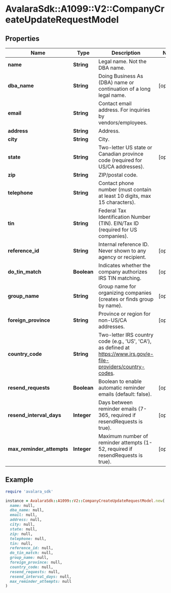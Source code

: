 # AvalaraSdk::A1099::V2::CompanyCreateUpdateRequestModel

## Properties

| Name | Type | Description | Notes |
| ---- | ---- | ----------- | ----- |
| **name** | **String** | Legal name. Not the DBA name. |  |
| **dba_name** | **String** | Doing Business As (DBA) name or continuation of a long legal name. | [optional] |
| **email** | **String** | Contact email address. For inquiries by vendors/employees. |  |
| **address** | **String** | Address. |  |
| **city** | **String** | City. |  |
| **state** | **String** | Two-letter US state or Canadian province code (required for US/CA addresses). | [optional] |
| **zip** | **String** | ZIP/postal code. |  |
| **telephone** | **String** | Contact phone number (must contain at least 10 digits, max 15 characters). |  |
| **tin** | **String** | Federal Tax Identification Number (TIN). EIN/Tax ID (required for US companies). |  |
| **reference_id** | **String** | Internal reference ID. Never shown to any agency or recipient. | [optional] |
| **do_tin_match** | **Boolean** | Indicates whether the company authorizes IRS TIN matching. | [optional] |
| **group_name** | **String** | Group name for organizing companies (creates or finds group by name). | [optional] |
| **foreign_province** | **String** | Province or region for non-US/CA addresses. | [optional] |
| **country_code** | **String** | Two-letter IRS country code (e.g., &#39;US&#39;, &#39;CA&#39;), as defined at https://www.irs.gov/e-file-providers/country-codes. |  |
| **resend_requests** | **Boolean** | Boolean to enable automatic reminder emails (default: false). | [optional] |
| **resend_interval_days** | **Integer** | Days between reminder emails (7-365, required if resendRequests is true). | [optional] |
| **max_reminder_attempts** | **Integer** | Maximum number of reminder attempts (1-52, required if resendRequests is true). | [optional] |

## Example

```ruby
require 'avalara_sdk'

instance = AvalaraSdk::A1099::V2::CompanyCreateUpdateRequestModel.new(
  name: null,
  dba_name: null,
  email: null,
  address: null,
  city: null,
  state: null,
  zip: null,
  telephone: null,
  tin: null,
  reference_id: null,
  do_tin_match: null,
  group_name: null,
  foreign_province: null,
  country_code: null,
  resend_requests: null,
  resend_interval_days: null,
  max_reminder_attempts: null
)
```

